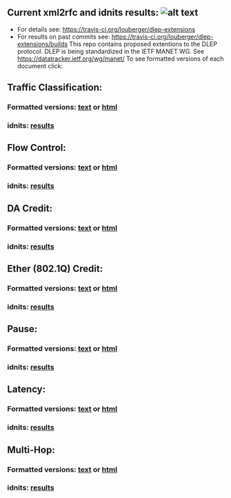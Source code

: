 ## Current xml2rfc and idnits results: ![alt text](https://api.travis-ci.org/louberger/dlep-extensions.svg?branch=master)
* For details see: https://travis-ci.org/louberger/dlep-extensions
* For results on past commits see: https://travis-ci.org/louberger/dlep-extensions/builds
This repo contains proposed extentions to the DLEP protocol.
DLEP is being standardized in the IETF MANET WG.
See https://datatracker.ietf.org/wg/manet/
To see formatted versions of each document click:

## Traffic Classification:

### Formatted versions: [text](https://xml2rfc.tools.ietf.org/cgi-bin/xml2rfc.cgi?url=https://raw.githubusercontent.com/louberger/dlep-extensions/master/tc/draft-ietf-manet-dlep-traffic-classification.xml) or  [html](https://xml2rfc.tools.ietf.org/cgi-bin/xml2rfc.cgi?url=https://raw.githubusercontent.com/louberger/dlep-extensions/master/tc/draft-ietf-manet-dlep-traffic-classification.xml&modeAsFormat=html%2Fascii)
### idnits: [results](https://tools.ietf.org/idnits?url=https://xml2rfc.tools.ietf.org/cgi-bin/xml2rfc.cgi?url=https://raw.githubusercontent.com/louberger/dlep-extensions/master/tc/draft-ietf-manet-dlep-traffic-classification.xml&modeAsFormat=html%2Fascii)

## Flow Control:

### Formatted versions: [text](https://xml2rfc.tools.ietf.org/cgi-bin/xml2rfc.cgi?url=https://raw.githubusercontent.com/louberger/dlep-extensions/master/fc/draft-ietf-manet-dlep-credit-flow-control.xml) or  [html](https://xml2rfc.tools.ietf.org/cgi-bin/xml2rfc.cgi?url=https://raw.githubusercontent.com/louberger/dlep-extensions/master/fc/draft-ietf-manet-dlep-credit-flow-control.xml&modeAsFormat=html%2Fascii)
### idnits: [results](https://tools.ietf.org/idnits?url=https://xml2rfc.tools.ietf.org/cgi-bin/xml2rfc.cgi?url=https://raw.githubusercontent.com/louberger/dlep-extensions/master/fc/draft-ietf-manet-dlep-credit-flow-control.xml&modeAsFormat=html%2Fascii)

## DA Credit:

### Formatted versions: [text](https://xml2rfc.tools.ietf.org/cgi-bin/xml2rfc.cgi?url=https://raw.githubusercontent.com/louberger/dlep-extensions/master/credit/draft-ietf-manet-dlep-da-credit-extension.xml) or  [html](https://xml2rfc.tools.ietf.org/cgi-bin/xml2rfc.cgi?url=https://raw.githubusercontent.com/louberger/dlep-extensions/master/credit/draft-ietf-manet-dlep-da-credit-extension.xml&modeAsFormat=html%2Fascii)
### idnits: [results](https://tools.ietf.org/idnits?url=https://xml2rfc.tools.ietf.org/cgi-bin/xml2rfc.cgi?url=https://raw.githubusercontent.com/louberger/dlep-extensions/master/credit/draft-ietf-manet-dlep-da-credit-extension.xml&modeAsFormat=html%2Fascii)

## Ether (802.1Q) Credit:

### Formatted versions: [text](https://xml2rfc.tools.ietf.org/cgi-bin/xml2rfc.cgi?url=https://raw.githubusercontent.com/louberger/dlep-extensions/master/ether-credit/draft-berger-manet-dlep-ether-credit-extension.xml) or  [html](https://xml2rfc.tools.ietf.org/cgi-bin/xml2rfc.cgi?url=https://raw.githubusercontent.com/louberger/dlep-extensions/master/ether-credit/draft-berger-manet-dlep-ether-credit-extension.xml&modeAsFormat=html%2Fascii)
### idnits: [results](https://tools.ietf.org/idnits?url=https://xml2rfc.tools.ietf.org/cgi-bin/xml2rfc.cgi?url=https://raw.githubusercontent.com/louberger/dlep-extensions/master/ether-credit/draft-berger-manet-dlep-ether-credit-extension.xml&modeAsFormat=html%2Fascii)

## Pause:

### Formatted versions: [text](https://xml2rfc.tools.ietf.org/cgi-bin/xml2rfc.cgi?url=https://raw.githubusercontent.com/louberger/dlep-extensions/master/pause/draft-ietf-manet-dlep-pause-extension.xml) or  [html](https://xml2rfc.tools.ietf.org/cgi-bin/xml2rfc.cgi?url=https://raw.githubusercontent.com/louberger/dlep-extensions/master/pause/draft-ietf-manet-dlep-pause-extension.xml&modeAsFormat=html%2Fascii)
### idnits: [results](https://tools.ietf.org/idnits?url=https://xml2rfc.tools.ietf.org/cgi-bin/xml2rfc.cgi?url=https://raw.githubusercontent.com/louberger/dlep-extensions/master/pause/draft-ietf-manet-dlep-pause-extension.xml&modeAsFormat=html%2Fascii)

## Latency:

### Formatted versions: [text](https://xml2rfc.tools.ietf.org/cgi-bin/xml2rfc.cgi?url=https://raw.githubusercontent.com/louberger/dlep-extensions/master/latency/draft-ietf-manet-dlep-latency-extension.xml) or  [html](https://xml2rfc.tools.ietf.org/cgi-bin/xml2rfc.cgi?url=https://raw.githubusercontent.com/louberger/dlep-extensions/master/latency/draft-ietf-manet-dlep-latency-extension.xml&modeAsFormat=html%2Fascii)
### idnits: [results](https://tools.ietf.org/idnits?url=https://xml2rfc.tools.ietf.org/cgi-bin/xml2rfc.cgi?url=https://raw.githubusercontent.com/louberger/dlep-extensions/master/latency/draft-ietf-manet-dlep-latency-extension.xml&modeAsFormat=html%2Fascii)

## Multi-Hop:

### Formatted versions: [text](https://xml2rfc.tools.ietf.org/cgi-bin/xml2rfc.cgi?url=https://raw.githubusercontent.com/louberger/dlep-extensions/master/multi-hop/draft-ietf-manet-dlep-multi-hop-extension.xml) or  [html](https://xml2rfc.tools.ietf.org/cgi-bin/xml2rfc.cgi?url=https://raw.githubusercontent.com/louberger/dlep-extensions/master/multi-hop/draft-ietf-manet-dlep-multi-hop-extension.xml&modeAsFormat=html%2Fascii)
### idnits: [results](https://tools.ietf.org/idnits?url=https://xml2rfc.tools.ietf.org/cgi-bin/xml2rfc.cgi?url=https://raw.githubusercontent.com/louberger/dlep-extensions/master/multi-hop/draft-ietf-manet-dlep-multi-hop-extension.xml&modeAsFormat=html%2Fascii)
